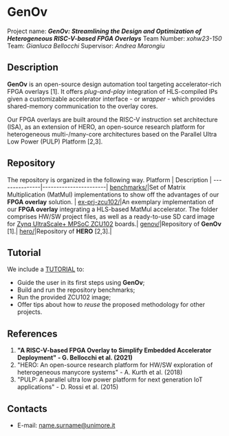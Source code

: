
# GenOv
Project name: **_GenOv: Streamlining the Design and Optimization of Heterogeneous RISC-V-based FPGA Overlays_**
Team Number: *xohw23-150*
Team: *Gianluca Bellocchi*
Supervisor: *Andrea Marongiu*

## Description
**GenOv** is an open-source design automation tool targeting accelerator-rich FPGA overlays [1].
It offers *plug-and-play* integration of HLS-compiled IPs given a customizable accelerator interface - or *wrapper* - which provides shared-memory communication to the overlay cores. 

Our FPGA overlays are built around the RISC-V instruction set architecture (ISA), as an extension of HERO, an open-source research platform for heterogeneous multi-/many-core architectures based on the Parallel Ultra Low Power (PULP) Platform [2,3].

## Repository
The repository is organized in the following way. 
Platform | Description |
---------------|-----------------------|
[benchmarks/][]|Set of Matrix Multiplication (MatMul) implementations to show off the advantages of our **FPGA overlay** solution. |
[ex-prj-zcu102/][]|An exemplary implementation of our **FPGA overlay** integrating a HLS-based MatMul accelerator. The folder comprises HW/SW project files, as well as a ready-to-use SD card image for [Zynq UltraScale+ MPSoC ZCU102](https://www.mouser.it/new/xilinx/xilinx-zynq-ultrascale-zcu102-eval-kit/) boards.|
[genov/][]|Repository of **GenOv** [1].|
[hero/][]|Repository of **HERO** [2,3].|

## Tutorial
We include a [TUTORIAL](tutorial.md) to:
+ Guide the user in its first steps using **GenOv**;
+ Build and run the repository benchmarks;
+ Run the provided ZCU102 image;
+ Offer tips about how to *reuse* the proposed methodology for other projects.

## References
1) **"A RISC-V-based FPGA Overlay to Simplify Embedded Accelerator Deployment" - G. Bellocchi et al. (2021)**
2) "HERO: An open-source research platform for HW/SW exploration of heterogeneous manycore systems" - A. Kurth et al. (2018)
3) "PULP: A parallel ultra low power platform for next generation IoT applications" - D. Rossi et al. (2015)

## Contacts
* E-mail: <name.surname@unimore.it>

[.]:.
[benchmarks/]:benchmarks/
[ex-prj-zcu102/]:ex-prj-zcu102/
[genov/]:https://github.com/gbellocchi/genov
[hero/]:https://github.com/pulp-platform/hero
